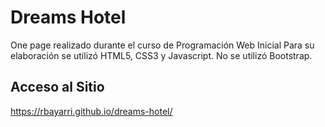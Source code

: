 # Dreams Hotel

One page realizado durante el curso de Programación Web Inicial
Para su elaboración se utilizó HTML5, CSS3 y Javascript.
No se utilizó Bootstrap.

## Acceso al Sitio
https://rbayarri.github.io/dreams-hotel/
